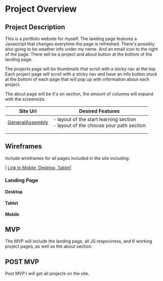 # Project Overview

## Project Description

This is a portfolio website for myself. The landing page features a Javascript that changes everytime the page is refreshed. There's possibly also going to be weather info under my name. And an email icon to the right of the page. There will be a project and about button at the bottom of the landing page. 

The projects page will be thumbnails that scroll with a sticky nav at the top. Each project page will scroll with a sticky nav and have an info button stuck at the bottom of each page that will pop up with information about each project.

The about page will be it's on section, the amount of columns will expand with the screensize. 

| Site Url        | Desired Features           | 
| ------------- |-------------| 
| [GeneralAssembly](https://generalassemb.ly/)| - layout of the start learning section <br> - layout of the choose your path section | 
|  |   |  
|  |   |   

## Wireframes

Include wireframes for all pages included in the site including:

| [Link to Mobile, Desktop, Tablet](https://www.dropbox.com/s/uixv854xtlug2br/General_Assembly_Website.pdf?dl=0)|

### Landing Page

#### Desktop

#### Tablet

#### Mobile

## MVP 

The MVP will include the landing page, all JS respoviness, and 6 working project pages, as well as the about section.

## POST MVP

Post MVP I will get all projects on the site.

